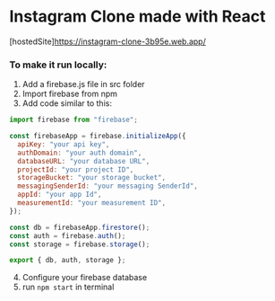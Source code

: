 # Instagram Clone made with React

[hostedSite]https://instagram-clone-3b95e.web.app/

### To make it run locally:

1. Add a firebase.js file in src folder
2. Import firebase from npm
3. Add code similar to this:

```javascript
import firebase from "firebase";

const firebaseApp = firebase.initializeApp({
  apiKey: "your api key",
  authDomain: "your auth domain",
  databaseURL: "your database URL",
  projectId: "your project ID",
  storageBucket: "your storage bucket",
  messagingSenderId: "your messaging SenderId",
  appId: "your app Id",
  measurementId: "your measurement ID",
});

const db = firebaseApp.firestore();
const auth = firebase.auth();
const storage = firebase.storage();

export { db, auth, storage };
```

4. Configure your firebase database
5. run `npm start` in terminal
